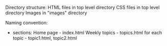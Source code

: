 Directory structure:
HTML files in top level directory
CSS files in top level directory
Images in "images" directory

Naming convention:
* sections:
  Home page - index.html
  Weekly topics - topics.html
  for each topic - topic1.html, topic2.html

